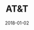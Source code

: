 ---
layout: site
title: "AT&T"
date: 2018-01-02
categories: [fortune-500]
version: 1.2.32
major: 1
minor: 2
patch: 32
slug: att
link: https://www.att.com/
submitter: lpolepeddi
permalink: /sites/:slug
---